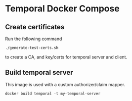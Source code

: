 # Temporal Docker Compose


## Create certificates

Run the following command

```
./generate-test-certs.sh
```

to create a CA, and key/certs for temporal server and client.


## Build temporal server

This image is used with a custom authorizer/claim mapper.

```
docker build temporal -t my-temporal-server
```


